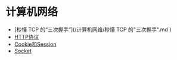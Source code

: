 # 计算机网络

- [秒懂 TCP 的“三次握手”](/计算机网络/秒懂 TCP 的"三次握手".md )
- [HTTP协议](/计算机网络/HTTP.md )
- [Cookie和Session]( /计算机网络/Cookie和Session.md )
- [Socket]( /计算机网络/Socket.md )

